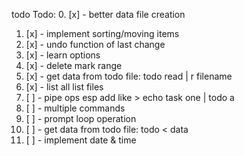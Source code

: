 todo Todo: 
  0. [x] - better data file creation
  1. [x] - implement sorting/moving items
  2. [x] - undo function of last change 
  3. [x] - learn options 
  4. [x] - delete mark range
  5. [x] - get data from todo file: todo read | r filename 
  6. [x] - list all list files 
  7. [ ] - pipe ops esp add like > echo task one | todo a  
  8. [ ] - multiple commands
  9. [ ] - prompt loop operation
 10. [ ] - get data from todo file: todo < data  
 11. [ ] - implement date & time
